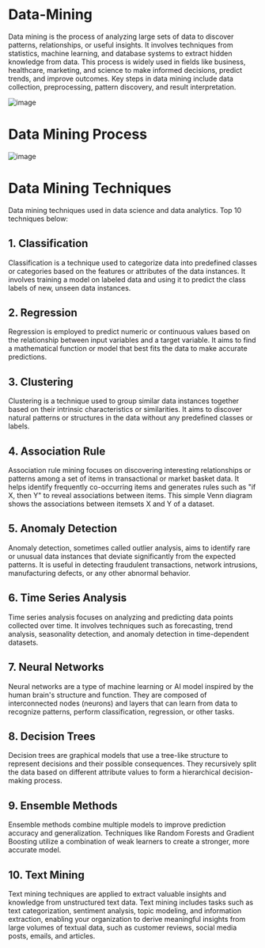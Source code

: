 # Data-Mining
Data mining is the process of analyzing large sets of data to discover patterns, relationships, or useful insights. It involves techniques from statistics, machine learning, and database systems to extract hidden knowledge from data. This process is widely used in fields like business, healthcare, marketing, and science to make informed decisions, predict trends, and improve outcomes. Key steps in data mining include data collection, preprocessing, pattern discovery, and result interpretation.

![image](https://github.com/user-attachments/assets/13e55999-0d57-4ebd-bd8b-de0da0a24ac5)



# Data Mining Process

![image](https://github.com/user-attachments/assets/f788284a-0cbc-43e6-b375-4a6477a6eee7)


# Data Mining Techniques
Data mining techniques used in data science and data analytics. Top 10 techniques below:

## 1. Classification
Classification is a technique used to categorize data into predefined classes or categories based on the features or attributes of the data instances. It involves training a model on labeled data and using it to predict the class labels of new, unseen data instances.

## 2. Regression
Regression is employed to predict numeric or continuous values based on the relationship between input variables and a target variable. It aims to find a mathematical function or model that best fits the data to make accurate predictions.

## 3. Clustering
Clustering is a technique used to group similar data instances together based on their intrinsic characteristics or similarities. It aims to discover natural patterns or structures in the data without any predefined classes or labels.

## 4. Association Rule
Association rule mining focuses on discovering interesting relationships or patterns among a set of items in transactional or market basket data. It helps identify frequently co-occurring items and generates rules such as "if X, then Y" to reveal associations between items. This simple Venn diagram shows the associations between itemsets X and Y of a dataset.

## 5. Anomaly Detection
Anomaly detection, sometimes called outlier analysis, aims to identify rare or unusual data instances that deviate significantly from the expected patterns. It is useful in detecting fraudulent transactions, network intrusions, manufacturing defects, or any other abnormal behavior.

## 6. Time Series Analysis
Time series analysis focuses on analyzing and predicting data points collected over time. It involves techniques such as forecasting, trend analysis, seasonality detection, and anomaly detection in time-dependent datasets.

## 7. Neural Networks
Neural networks are a type of machine learning or AI model inspired by the human brain's structure and function. They are composed of interconnected nodes (neurons) and layers that can learn from data to recognize patterns, perform classification, regression, or other tasks.

## 8. Decision Trees
Decision trees are graphical models that use a tree-like structure to represent decisions and their possible consequences. They recursively split the data based on different attribute values to form a hierarchical decision-making process.

## 9. Ensemble Methods
Ensemble methods combine multiple models to improve prediction accuracy and generalization. Techniques like Random Forests and Gradient Boosting utilize a combination of weak learners to create a stronger, more accurate model.

## 10. Text Mining
Text mining techniques are applied to extract valuable insights and knowledge from unstructured text data. Text mining includes tasks such as text categorization, sentiment analysis, topic modeling, and information extraction, enabling your organization to derive meaningful insights from large volumes of textual data, such as customer reviews, social media posts, emails, and articles.

